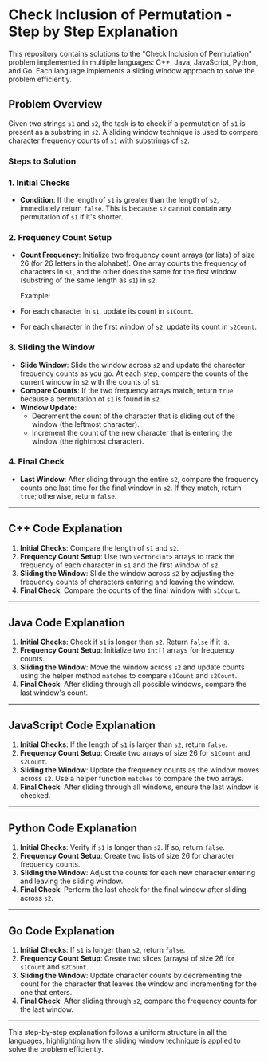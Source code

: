 # Check Inclusion of Permutation - Step by Step Explanation

This repository contains solutions to the "Check Inclusion of Permutation" problem implemented in multiple languages: C++, Java, JavaScript, Python, and Go. Each language implements a sliding window approach to solve the problem efficiently.

## Problem Overview

Given two strings `s1` and `s2`, the task is to check if a permutation of `s1` is present as a substring in `s2`. A sliding window technique is used to compare character frequency counts of `s1` with substrings of `s2`.

### Steps to Solution

### 1. **Initial Checks**

- **Condition**: If the length of `s1` is greater than the length of `s2`, immediately return `false`. This is because `s2` cannot contain any permutation of `s1` if it's shorter.

### 2. **Frequency Count Setup**

- **Count Frequency**: Initialize two frequency count arrays (or lists) of size 26 (for 26 letters in the alphabet). One array counts the frequency of characters in `s1`, and the other does the same for the first window (substring of the same length as `s1`) in `s2`.

   Example:

- For each character in `s1`, update its count in `s1Count`.
- For each character in the first window of `s2`, update its count in `s2Count`.

### 3. **Sliding the Window**

- **Slide Window**: Slide the window across `s2` and update the character frequency counts as you go. At each step, compare the counts of the current window in `s2` with the counts of `s1`.
- **Compare Counts**: If the two frequency arrays match, return `true` because a permutation of `s1` is found in `s2`.
- **Window Update**:
  - Decrement the count of the character that is sliding out of the window (the leftmost character).
  - Increment the count of the new character that is entering the window (the rightmost character).

### 4. **Final Check**

- **Last Window**: After sliding through the entire `s2`, compare the frequency counts one last time for the final window in `s2`. If they match, return `true`; otherwise, return `false`.

---

## C++ Code Explanation

1. **Initial Checks**: Compare the length of `s1` and `s2`.
2. **Frequency Count Setup**: Use two `vector<int>` arrays to track the frequency of each character in `s1` and the first window of `s2`.
3. **Sliding the Window**: Slide the window across `s2` by adjusting the frequency counts of characters entering and leaving the window.
4. **Final Check**: Compare the counts of the final window with `s1Count`.

---

## Java Code Explanation

1. **Initial Checks**: Check if `s1` is longer than `s2`. Return `false` if it is.
2. **Frequency Count Setup**: Initialize two `int[]` arrays for frequency counts.
3. **Sliding the Window**: Move the window across `s2` and update counts using the helper method `matches` to compare `s1Count` and `s2Count`.
4. **Final Check**: After sliding through all possible windows, compare the last window's count.

---

## JavaScript Code Explanation

1. **Initial Checks**: If the length of `s1` is larger than `s2`, return `false`.
2. **Frequency Count Setup**: Create two arrays of size 26 for `s1Count` and `s2Count`.
3. **Sliding the Window**: Update the frequency counts as the window moves across `s2`. Use a helper function `matches` to compare the two arrays.
4. **Final Check**: After sliding through all windows, ensure the last window is checked.

---

## Python Code Explanation

1. **Initial Checks**: Verify if `s1` is longer than `s2`. If so, return `false`.
2. **Frequency Count Setup**: Create two lists of size 26 for character frequency counts.
3. **Sliding the Window**: Adjust the counts for each new character entering and leaving the sliding window.
4. **Final Check**: Perform the last check for the final window after sliding across `s2`.

---

## Go Code Explanation

1. **Initial Checks**: If `s1` is longer than `s2`, return `false`.
2. **Frequency Count Setup**: Create two slices (arrays) of size 26 for `s1Count` and `s2Count`.
3. **Sliding the Window**: Update character counts by decrementing the count for the character that leaves the window and incrementing for the one that enters.
4. **Final Check**: After sliding through `s2`, compare the frequency counts for the last window.

---

This step-by-step explanation follows a uniform structure in all the languages, highlighting how the sliding window technique is applied to solve the problem efficiently.
